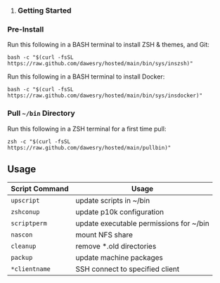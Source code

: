 1. ### Getting Started

### Pre-Install
Run this following in a BASH terminal to install ZSH & themes, and Git:

```
bash -c "$(curl -fsSL https://raw.github.com/dawesry/hosted/main/bin/sys/inszsh)"
```

Run this following in a BASH terminal to install Docker:

```
bash -c "$(curl -fsSL https://raw.github.com/dawesry/hosted/main/bin/sys/insdocker)"
```

### Pull `~/bin` Directory
Run this following in a ZSH terminal for a first time pull:

```
zsh -c "$(curl -fsSL https://raw.github.com/dawesry/hosted/main/pullbin)"
```


## Usage

| Script Command | Usage |
|---	|---	|
| `upscript` | update scripts in ~/bin |
| `zshconup` | update p10k configuration |
| `scriptperm` | update executable permissions for ~/bin |
| `nascon` | mount NFS share |
| `cleanup` | remove *.old directories |
| `packup` | update machine packages |
| `*clientname` | SSH connect to specified client |

